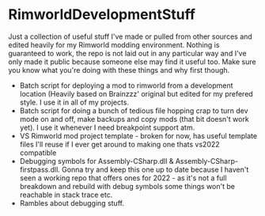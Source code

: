 # RimworldDevelopmentStuff
Just a collection of useful stuff I've made or pulled from other sources and edited heavily for my Rimworld modding environment. Nothing is guaranteed to work, the repo is not laid out in any particular way and I've only made it public because someone else may find it useful too. Make sure you know what you're doing with these things and why first though. 

- Batch script for deploying a mod to rimworld from a development location (Heavily based on Brainzzz' original but edited for my prefered style. I use it in all of my projects.
- Batch script for doing a bunch of tedious file hopping crap to turn dev mode on and off, make backups and copy mods (that bit doesn't work yet). I use it whenever I need breakpoint support atm.
- VS Rimworld mod project template - broken for now, has useful template files I'll reuse if I ever get around to making one thats vs2022 compatible
- Debugging symbols for Assembly-CSharp.dll & Assembly-CSharp-firstpass.dll. Gonna try and keep this one up to date because I haven't seen a working repo that offers ones for 2022 - as it's not a full breakdown and rebuild with debug symbols some things won't be reachable in stack trace etc.
- Rambles about debugging stuff. 
